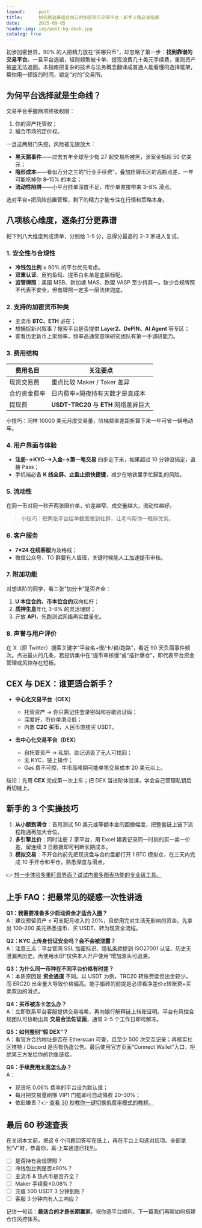 ```yaml
---
layout:     post
title:      如何挑选最适合自己的加密货币交易平台：新手上路必读指南
date:       2025-09-05
header-img: img/post-bg-desk.jpg
catalog: true
---
```


初涉加密世界，90% 的人把精力放在“买哪只币”，却忽略了第一步：**找到靠谱的交易平台**。一旦平台选错，轻则频繁被卡单、提现浪费几十美元手续费，重则资产被盗无法追回。本指南把复杂的技术与法务概念翻译成普通人能看懂的选择框架，帮你用一顿饭的时间，锁定“对的”交易所。

## 为何平台选择就是生命线？

交易平台手握两项终极权限：  
1) 你的资产托管权；  
2) 撮合市场的定价权。  

一旦这两扇门失控，风险被无限放大：

- **黑天鹅事件**——过去五年全球至少有 27 起交易所被黑，涉案金额超 50 亿美元；  
- **隐形成本**——看似万分之三的“行业手续费”，叠加挂牌币区的高额点差，一年可能吃掉你 8–15% 的本金；  
- **流动性陷阱**——小平台挂单深度不足，市价单直接带来 3–8% 滑点。

选对平台=把风险前置管理，剩下的精力才能专注在行情和策略本身。

## 八项核心维度，逐条打分更靠谱

把下列八大维度列成清单，分别给 1–5 分，总得分最高的 2–3 家进入复试。

### 1. 安全性与合规性

- **冷钱包比例** ≥ 90% 的平台优先考虑。  
- **双重认证**、反钓鱼码、提币白名单是底层标配。  
- **监管牌照**：美国 MSB、新加坡 MAS、欧盟 VASP 至少持其一。缺少合规牌照不代表不安全，但有牌照一定多一层法律兜底。  

### 2. 支持的加密货币种类

- 主流币 **BTC、ETH** 必在；  
- 想捕捉新兴叙事？搜索平台是否提供 **Layer2、DePIN、AI Agent** 等专区；  
- 查看历史新币上架频率，频率高通常意味研究团队有第一手调研能力。

### 3. 费用结构

| 费用名目        | 关注要点                     |
|-----------------|------------------------------|
| 现货交易费      | 重点比较 Maker / Taker 差异  |
| 合约资金费率    | 日内费率×隔夜持有天数才是真成本 |
| 提现费          | **USDT-TRC20** 与 **ETH** 网络差异巨大 |

小技巧：同样 10000 美元月度交易量，阶梯费率差距折算下来一年可省一辆电动车。

### 4. 用户界面与体验

- **注册-→KYC-→入金-→第一笔交易** 四步走下来，如果超过 10 分钟没搞定，直接 Pass；  
- 手机端必备 **K 线全屏、止盈止损快捷键**，减少在地铁里手忙脚乱的风险。

### 5. 流动性

在同一币对同一秒开两张限价单，价差越窄、成交量越大，流动性越好。  
> 小技巧：把两张平台挂单截图发到社群，让老鸟帮你一眼辨优劣。

### 6. 客户服务

- **7×24 在线客服**为及格线；  
- 微信公众号、TG 群要有人值班，关键时候能人工加速提币审核。

### 7. 附加功能

对想进阶的同学，看三张“加分卡”是否齐全：  
1) **U 本位合约、币本位合约**双向杠杆；  
2) **质押生息**年化 3–8% 的灵活理财；  
3) 开放 **API**，先跑测试网络再实盘量化。

### 8. 声誉与用户评价

在 X（原 Twitter）搜索关键字“平台名+慢/卡/锁/跑路”，看近 90 天负面事件频次。点进最火的几条，若投诉集中在“提币审核慢”或“插针爆仓”，即代表平台资金管理或风控存在短板。

## CEX 与 DEX：谁更适合新手？

- **中心化交易平台（CEX）**  
  - 托管资产 → 你只需记住登录密码和谷歌验证码；  
  - 深度好，市价单滑点低；  
  - 内置 **C2C 买币**，人民币直接买 USDT。  

- **去中心化交易平台（DEX）**  
  - 自托管资产 → 私钥、助记词丢了无人可找回；  
  - 无 KYC，链上操作；  
  - Gas 费不可控，牛市高峰期可能单笔交易成本 20 美元以上。  

结论：先用 **CEX** 完成第一次上车；把 DEX 当进阶体验课，学会自己管理私钥后再切链上。

## 新手的 3 个实操技巧

1. **从小额到满仓**：首月测试 50 美元或等额本金的回撤幅度，把整套链上链下流程跑通再加大仓位。  
2. **多引擎比价**：同时注册 2 家平台，用 Excel 建表记录同一时刻的买一卖一价差，留连续 3 日数据即可判断长期成本。  
3. **模拟交易**：不开合约前先把现货盘与合约盘都打开 1 BTC 模拟仓，在三天内完成 10 手开仓和平仓，熟悉深度与滑点。

👉 [想一步体验多重盯盘界面？试试内置多图表功能的专业级工具。](https://okxdog.com/)

## 上手 FAQ：把最常见的疑惑一次性讲透

**Q1：我需要准备多少启动资金才适合入圈？**  
A：建议预留资产 ≤ 可支配月收入的 20%，且使用完对生活无影响的资金。先拿出 100–200 美元熟悉提币、买 USDT、转为现货全流程。

**Q2：KYC 上传身份证安全吗？会不会被泄露？**  
A：注意三点：平台官网 SSL 加密标识、隐私条款提到 ISO27001 认证、历史无泄漏黑历史。再使用水印“仅供本人开户使用”增加源头可追溯。

**Q3：为什么同一币种在不同平台价格有时差？**  
A：本质原因是 **资金通道** 不同。以 USDT 为例，TRC20 转账费低但出金较少，而 ERC20 出金量大导致价格偏高。能手搬砖的前提是必须看净差价≥转账费+买卖双边的滑点。

**Q4：买币被冻卡怎么办？**  
A：立即联系平台客服提供交易哈希，再向银行解释链上转账证明。平台有风控合规团队可协助出具 **交易合法佐证函**，通常 2–5 个工作日即可解冻。

**Q5：如何鉴别“假 DEX”？**  
A：看官方合约地址是否在 Etherscan 可查，且至少 500 次交互记录；再核实社区推特 / Discord 是否有伪造公告。最后使用官方页面“Connect Wallet”入口，拒绝第三方发给你的钓鱼链接。

**Q6：手续费用太高怎么办？**  
A：  
- 现货吃 0.06% 费率的平台设为默认值；  
- 每月把交易量刷够 VIP1 门槛即可自动降费 20–30%；  
- 依旧嫌贵？👉 [查看 30 秒教你一键切换低费率模式的教程。](https://okxdog.com/)

## 最后 60 秒速查表

在关闭本文前，把这 6 个问题回答写在纸上，再在平台上勾选对应项。全部拿到“√”时，恭喜你，真·上车通道已找到。

- [ ] 是否持有合规牌照？  
- [ ] 冷钱包比例是否≥90%？  
- [ ] 主流币 & 热点币是否齐全？  
- [ ] Maker 手续费≤0.08%？  
- [ ] 充值 500 USDT 3 分钟到账？  
- [ ] 客服 3 分钟内有人工响应？

记住一句话：**最适合的才是长期赢家**。祝你选平台顺利，下一篇我们再聊如何搭建仓位风控体系。